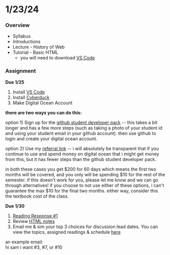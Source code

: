 # 1/23/24
### Overview  
* Syllabus
* Introductions
* Lecture - History of Web
* Tutorial - Basic HTML
    * you will need to download [VS Code](https://code.visualstudio.com/)
### Assignment
**Due 1/25**
1. Install [VS Code](https://code.visualstudio.com/)
2. Install [Cyberduck](https://cyberduck.io/)
3. Make Digital Ocean Account  

**there are two ways you can do this:**  

option 1) Sign up for the [github student developer pack](https://education.github.com/pack?utm_source=github+digitalocean) -- this takes a bit longer and has a few more steps (such as taking a photo of your student id and using your student email in your github account). then use github to login and create your digital ocean account.  

option 2) Use my [referral link](https://m.do.co/c/c57ec6b3cb5f) -- i will absolutely be transparent that if you continue to use and spend money on digital ocean that i might get money from this, but it has fewer steps than the github student developer pack.

in both these cases you get $200 for 60 days which means the first two months will be covered, and you only will be spending $10 for the rest of the semester. if this doesn't work for you, please let me know and we can go through alternatives! if you choose to not use either of these options, i can't guarantee the max $10 for the final two months. either way, consider this the textbook cost of the class.  
  
**Due 1/30**  
1. [Reading Response #1](https://github.com/samheckle/networked-media-sp-24/blob/main/assignments/readings.md#reading-response-1)
2. Review [HTML notes](../notes/html.md)
3. Email me & sim your top 3 choices for discussion lead dates. You can view the topics, assigned readings & schedule [here](https://github.com/samheckle/networked-media-sp-24/blob/main/assignments/readings.md)  
  
an example email:  
hi sam i want #3, #7, or #10

